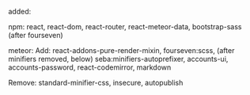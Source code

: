 added:

npm:
  react, react-dom, react-router, react-meteor-data, bootstrap-sass (after fourseven)

meteor:
  Add:
    react-addons-pure-render-mixin, fourseven:scss, (after minifiers removed, below) seba:minifiers-autoprefixer, accounts-ui, accounts-password, react-codemirror, markdown


  Remove:
    standard-minifier-css, insecure, autopublish
